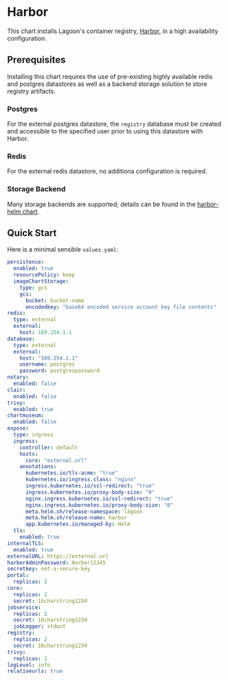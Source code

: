 # Harbor

This chart installs Lagoon's container registry, [Harbor](https://github.com/goharbor/harbor), in a high availability configuration.

## Prerequisites

Installing this chart requires the use of pre-existing highly available redis and postgres datastores as well as a backend storage solution to store registry artifacts.

### Postgres

For the external postgres datastore, the `registry` database must be created and accessible to the specified user prior to using this datastore with Harbor.

### Redis

For the external redis datastore, no additiona configuration is required.

### Storage Backend

Many storage backends are supported; details can be found in the [harbor-helm chart](https://github.com/goharbor/harbor-helm/blob/master/README.md).

## Quick Start

Here is a minimal sensible `values.yaml`:

```yaml
persistence:
  enabled: true
  resourcePolicy: keep
  imageChartStorage:
    type: gcs
    gcs:
      bucket: bucket-name
      encodedkey: "base64 encoded service account key file contents"
redis:
  type: external
  external:
    host: 169.254.1.1
database:
  type: external
  external:
    host: "169.254.1.1"
    username: postgres
    password: postgrespassword
notary:
  enabled: false
clair:
  enabled: false
trivy:
  enabled: true
chartmuseum:
  enabled: false
expose:
  type: ingress
  ingress: 
    controller: default
    hosts:
      core: "external.url"
    annotations:
      kubernetes.io/tls-acme: "true"
      kubernetes.io/ingress.class: "nginx"
      ingress.kubernetes.io/ssl-redirect: "true"
      ingress.kubernetes.io/proxy-body-size: "0"
      nginx.ingress.kubernetes.io/ssl-redirect: "true"
      nginx.ingress.kubernetes.io/proxy-body-size: "0"
      meta.helm.sh/release-namespace: lagoon
      meta.helm.sh/release-name: harbor
      app.kubernetes.io/managed-by: Helm
  tls:
    enabled: true
internalTLS:
  enabled: true
externalURL: https://external.url
harborAdminPassword: Harbor12345
secretkey: not-a-secure-key
portal:
  replicas: 2
core:
  replicas: 2
  secret: 16charstring1234
jobservice:
  replicas: 2
  secret: 16charstring1234
  jobLogger: stdout
registry:
  replicas: 2
  secret: 16charstring1234
trivy:
  replicas: 2
logLevel: info
relativeurls: true
```
